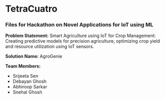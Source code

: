 # TetraCuatro
<h3>Files for Hackathon on Novel Applications for IoT using ML</h3>

**Problem Statement:**
Smart Agriculture using IoT for Crop Management: Creating predictive models for precision agriculture, optimizing crop yield and resource utilization using IoT sensors.

**Solution Name:**
AgroGenie

**Team Members:**
<ul>
<li>Srijeeta Sen
<li>Debayan Ghosh
<li>Abhiroop Sarkar
<li>Snehal Ghosh
</ul>
